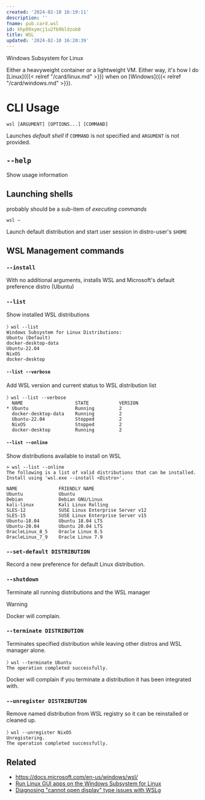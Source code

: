 ```yaml
---
created: '2024-02-10 16:19:11'
description: ''
fname: pub.card.wsl
id: khp89xymcj1u2fb9bldzob8
title: WSL
updated: '2024-02-10 16:20:39'
---
```


Windows Subsystem for Linux

Either a heavyweight container or a lightweight VM. Either way, it's how I do [Linux]({{< relref "/card/linux.md" >}}) when on [Windows]({{< relref "/card/windows.md" >}}).

# CLI Usage

```plaintext
wsl [ARGUMENT] [OPTIONS...] [COMMAND]
```

Launches _default shell_ if `COMMAND` is not specified and `ARGUMENT` is not
provided.

## `--help`

Show usage information

## Launching shells

probably should be a sub-item of _executing commands_

`wsl ~`

Launch default distribution and start user session in distro-user's `$HOME`

## WSL Management commands

### `--install`

With no additional arguments, installs WSL and Microsoft's default preference distro (Ubuntu)

### `--list`

Show installed WSL distributions

```plaintext
〉wsl --list
Windows Subsystem for Linux Distributions:
Ubuntu (Default)
docker-desktop-data
Ubuntu-22.04
NixOS
docker-desktop
```

#### `--list --verbose`

Add WSL version and current status to WSL distribution list

```plaintext
〉wsl --list --verbose
  NAME                   STATE           VERSION
* Ubuntu                 Running         2
  docker-desktop-data    Running         2
  Ubuntu-22.04           Stopped         2
  NixOS                  Stopped         2
  docker-desktop         Running         2
```

#### `--list --online`

Show distributions available to install on WSL

```plaintext
> wsl --list --online
The following is a list of valid distributions that can be installed.
Install using 'wsl.exe --install <Distro>'.

NAME               FRIENDLY NAME
Ubuntu             Ubuntu
Debian             Debian GNU/Linux
kali-linux         Kali Linux Rolling
SLES-12            SUSE Linux Enterprise Server v12
SLES-15            SUSE Linux Enterprise Server v15
Ubuntu-18.04       Ubuntu 18.04 LTS
Ubuntu-20.04       Ubuntu 20.04 LTS
OracleLinux_8_5    Oracle Linux 8.5
OracleLinux_7_9    Oracle Linux 7.9
```

### `--set-default DISTRIBUTION`

Record a new preference for default Linux distribution.

### `--shutdown`

Terminate all running distributions and the WSL manager

> [!WARNING]
> Docker will complain.

### `--terminate DISTRIBUTION`

Terminates specified distribution while leaving other distros and WSL manager
alone.

```plaintext
〉wsl --terminate Ubuntu
The operation completed successfully.
```

Docker will complain if you terminate a distribution it has been integrated with.

### `--unregister DISTRIBUTION`

Remove named distribution from WSL registry so it can be reinstalled or cleaned up.

```plaintext
〉wsl --unregister NixOS
Unregistering.
The operation completed successfully.
```

## Related

- <https://docs.microsoft.com/en-us/windows/wsl/>
- [Run Linux GUI apps on the Windows Subsystem for Linux](https://docs.microsoft.com/windows/wsl/tutorials/gui-apps)
- [Diagnosing "cannot open display" type issues with WSLg](https://github.com/microsoft/wslg/wiki/Diagnosing-%22cannot-open-display%22-type-issues-with-WSLg)